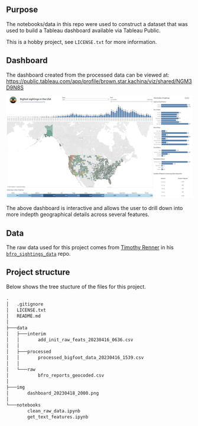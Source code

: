 ## Purpose
The notebooks/data in this repo were used to construct a dataset that was used to build a Tableau dashboard available via Tableau Public.

This is a hobby project, see `LICENSE.txt` for more information.

## Dashboard
The dashboard created from the processed data can be viewed at: https://public.tableau.com/app/profile/brown.star.kachina/viz/shared/NGM3D9N8S

![dashboard](/img/dashboard_20230418_2000.png)

The above dashboard is interactive and allows the user to drill down into more indepth geographical details across several features.

## Data
The raw data used for this project comes from [Timothy Renner](https://timothyrenner.github.io/) in his [`bfro_sightings_data`](https://data.world/timothyrenner/bfro-sightings-data) repo.

## Project structure
Below shows the tree stucture of the files for this project.
```
.
│   .gitignore
│   LICENSE.txt
│   README.md
│
├───data
│   ├───interim
│   │       add_init_raw_feats_20230416_0636.csv
│   │
│   ├───processed
│   │       processed_bigfoot_data_20230416_1539.csv
│   │
│   └───raw
│           bfro_reports_geocoded.csv
│
├───img
│       dashboard_20230418_2000.png
│
└───notebooks
        clean_raw_data.ipynb
        get_text_features.ipynb
```